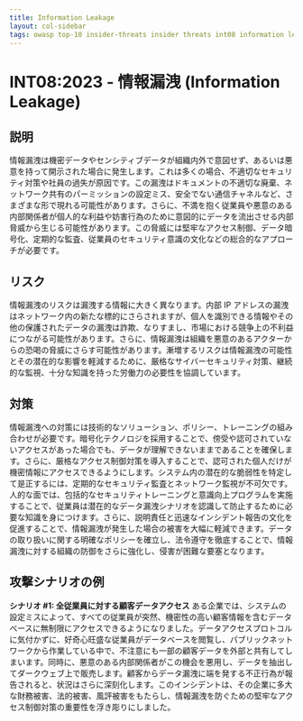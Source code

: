 ```yaml
---
title: Information Leakage
layout: col-sidebar
tags: owasp top-10 insider-threats insider threats int08 information leakage
---
```


# INT08:2023 - 情報漏洩 (Information Leakage)

## 説明
情報漏洩は機密データやセンシティブデータが組織内外で意図せず、あるいは悪意を持って開示された場合に発生します。これは多くの場合、不適切なセキュリティ対策や社員の過失が原因です。この漏洩はドキュメントの不適切な廃棄、ネットワーク共有のパーミッションの設定ミス、安全でない通信チャネルなど、さまざまな形で現れる可能性があります。さらに、不満を抱く従業員や悪意のある内部関係者が個人的な利益や妨害行為のために意図的にデータを流出させる内部脅威から生じる可能性があります。この脅威には堅牢なアクセス制御、データ暗号化、定期的な監査、従業員のセキュリティ意識の文化などの総合的なアプローチが必要です。

## リスク
情報漏洩のリスクは漏洩する情報に大きく異なります。内部 IP アドレスの漏洩はネットワーク内の新たな標的にさらされますが、個人を識別できる情報やその他の保護されたデータの漏洩は詐欺、なりすまし、市場における競争上の不利益につながる可能性があります。さらに、情報漏洩は組織を悪意のあるアクターからの恐喝の脅威にさらす可能性があります。漸増するリスクは情報漏洩の可能性とその潜在的な影響を軽減するために、厳格なサイバーセキュリティ対策、継続的な監視、十分な知識を持った労働力の必要性を協調しています。

## 対策
情報漏洩への対策には技術的なソリューション、ポリシー、トレーニングの組み合わせが必要です。暗号化テクノロジを採用することで、傍受や認可されていないアクセスがあった場合でも、データが理解できないままであることを確保します。さらに、厳格なアクセス制御対策を導入することで、認可された個人だけが機密情報にアクセスできるようにします。システム内の潜在的な脆弱性を特定して是正するには、定期的なセキュリティ監査とネットワーク監視が不可欠です。人的な面では、包括的なセキュリティトレーニングと意識向上プログラムを実施することで、従業員は潜在的なデータ漏洩シナリオを認識して防止するために必要な知識を身につけます。さらに、説明責任と迅速なインシデント報告の文化を促進することで、情報漏洩が発生した場合の被害を大幅に軽減できます。データの取り扱いに関する明確なポリシーを確立し、法令遵守を徹底することで、情報漏洩に対する組織の防御をさらに強化し、侵害が困難な要塞となります。

## 攻撃シナリオの例
**シナリオ #1: 全従業員に対する顧客データアクセス**
ある企業では、システムの設定ミスによって、すべての従業員が突然、機密性の高い顧客情報を含むデータベースに無制限にアクセスできるようになりました。データアクセスプロトコルに気付かずに、好奇心旺盛な従業員がデータベースを閲覧し、パブリックネットワークから作業している中で、不注意にも一部の顧客データを外部と共有してしまいます。同時に、悪意のある内部関係者がこの機会を悪用し、データを抽出してダークウェブ上で販売します。顧客からデータ漏洩に端を発する不正行為が報告されると、状況はさらに深刻化します。このインシデントは、その企業に多大な財務被害、法的被害、風評被害をもたらし、情報漏洩を防ぐための堅牢なアクセス制御対策の重要性を浮き彫りにしました。
